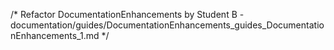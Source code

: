 /* Refactor DocumentationEnhancements by Student B - documentation/guides/DocumentationEnhancements_guides_DocumentationEnhancements_1.md */
